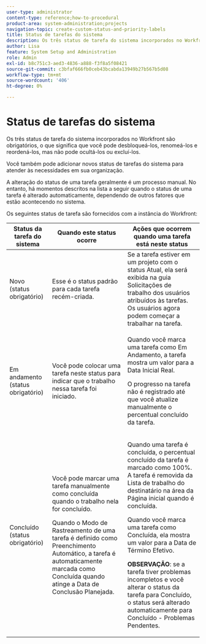 ```yaml
---
user-type: administrator
content-type: reference;how-to-procedural
product-area: system-administration;projects
navigation-topic: create-custom-status-and-priority-labels
title: Status de tarefas do sistema
description: Os três status de tarefa do sistema incorporados no Workfront são obrigatórios, o que significa que você pode desbloqueá-los, renomeá-los e reordená-los, mas não pode ocultá-los ou excluí-los. Você também pode adicionar novos status de tarefas do sistema para atender às necessidades em sua organização. A alteração do status de uma tarefa geralmente é um processo manual, mas, às vezes, o status de uma tarefa é alterado automaticamente, dependendo de outros fatores que estão acontecendo no sistema.
author: Lisa
feature: System Setup and Administration
role: Admin
exl-id: b8c751c3-aed3-4836-a888-f3f8a5f08421
source-git-commit: c3bfaf666fb0ceb43bcabda13949b27b567b5d08
workflow-type: tm+mt
source-wordcount: '406'
ht-degree: 0%

---
```


# Status de tarefas do sistema

Os três status de tarefa do sistema incorporados no Workfront são obrigatórios, o que significa que você pode desbloqueá-los, renomeá-los e reordená-los, mas não pode ocultá-los ou excluí-los.

Você também pode adicionar novos status de tarefas do sistema para atender às necessidades em sua organização.

A alteração do status de uma tarefa geralmente é um processo manual. No entanto, há momentos descritos na lista a seguir quando o status de uma tarefa é alterado automaticamente, dependendo de outros fatores que estão acontecendo no sistema.

Os seguintes status de tarefa são fornecidos com a instância do Workfront:

<table style="table-layout:auto"> 
 <col> 
 <col> 
 <col> 
 <thead> 
  <tr> 
   <th>Status da tarefa do sistema</th> 
   <th>Quando este status ocorre</th> 
   <th>Ações que ocorrem quando uma tarefa está neste status</th> 
  </tr> 
 </thead> 
 <tbody> 
  <tr> 
   <td>Novo (status obrigatório)</td> 
   <td>Esse é o status padrão para cada tarefa recém-criada.</td> 
   <td>Se a tarefa estiver em um projeto com o status Atual, ela será exibida na guia Solicitações de trabalho dos usuários atribuídos às tarefas. Os usuários agora podem começar a trabalhar na tarefa.</td> 
  </tr> 
  <tr> 
   <td>Em andamento (status obrigatório)</td> 
   <td>Você pode colocar uma tarefa neste status para indicar que o trabalho nessa tarefa foi iniciado.</td> 
   <td> <p>Quando você marca uma tarefa como Em Andamento, a tarefa mostra um valor para a Data Inicial Real.</p> <p>O progresso na tarefa não é registrado até que você atualize manualmente o percentual concluído da tarefa.</p> </td> 
  </tr> 
  <tr> 
   <td>Concluído (status obrigatório)</td> 
   <td> <p>Você pode marcar uma tarefa manualmente como concluída quando o trabalho nela for concluído.</p> <p>Quando o Modo de Rastreamento de uma tarefa é definido como Preenchimento Automático, a tarefa é automaticamente marcada como Concluída quando atinge a Data de Conclusão Planejada.</p> </td> 
   <td> <p>Quando uma tarefa é concluída, o percentual concluído da tarefa é marcado como 100%. A tarefa é removida da Lista de trabalho do destinatário na área da Página inicial quando é concluída.</p> <p>Quando você marca uma tarefa como Concluída, ela mostra um valor para a Data de Término Efetivo.</p> <p><b>OBSERVAÇÃO</b>: se a tarefa tiver problemas incompletos e você alterar o status da tarefa para Concluído, o status será alterado automaticamente para Concluído - Problemas Pendentes.</p> </td> 
  </tr> 
 </tbody> 
</table>
